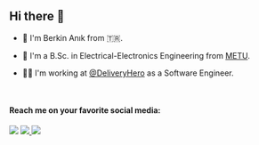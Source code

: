 ## Hi there 👋

- 📛 I'm Berkin Anık from 🇹🇷.

- 🏫 I'm a B.Sc. in Electrical-Electronics Engineering from [METU](https://metu.edu.tr/).

- 🧑‍💼 I'm working at [@DeliveryHero](https://github.com/deliveryhero) as a Software Engineer.
<br/>

#### Reach me on your favorite social media:
![](https://komarev.com/ghpvc/?username=berkinanik&color=blue)
<a href="https://linkedin.com/in/berkinanik/">
  <img src="https://img.shields.io/badge/linkedin-%230077B5.svg?style=for-the-badge&logo=linkedin&logoColor=white" />
</a>
<a href="https://twitter.com/berkinanik">
  <img src="https://img.shields.io/badge/twitter-%231DA1F2.svg?style=for-the-badge&logo=Twitter&logoColor=white" />
</a>
<br/><br/><br/>
